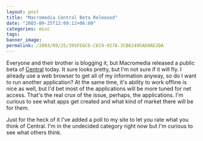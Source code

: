 ```yaml
---
layout: post
title: "Macromedia Central Beta Released"
date: "2003-09-25T12:09:12+06:00"
categories: misc 
tags: 
banner_image: 
permalink: /2003/09/25/395FE6C6-CEC9-927A-3CB62495AD8AE2DA
---
```


Everyone and their brother is blogging it, but Macromedia released a public beta of <a href="http://www.macromedia.com/software/central/">Central</a> today. It sure looks pretty, but I'm not sure if it will fly. I already use a web browser to get all of my information anyway, so do I want to run another application? At the same time, it's ability to work offline is nice as well, but I'd bet most of the applications will be more tuned for net access. That's the real crux of the issue, perhaps, the applications. I'm curious to see what apps get created and what kind of market there will be for them. 

Just for the heck of it I've added a poll to my site to let you rate what you think of Central. I'm in the undecided category right now but I'm curious to see what others think.